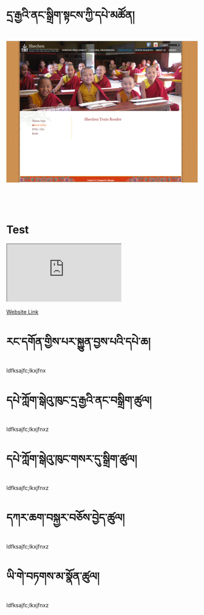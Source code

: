 # དྲ་རྒྱའི་ནང་སྒྲིག་སྟངས་ཀྱི་དཔེ་མཚོན།

![image alt text](https://raw.githubusercontent.com/bdrc-reader/shechen/master/docs/img/Capture.PNG)

<br>
<br>
<br>

# Test


<iframe src="https://library.bdrc.io/scripts/embed-iframe.html?work=bdr:W1ERI0009001&origin=website.com"></iframe>

[Website Link](https://bdrc-reader.github.io/shechen/)

# རང་དགོན་གྱིས་པར་སྐྱུན་བྱས་པའི་དཔེ་ཆ།
ldfksajfc;lkxjfnx

# དཔེ་ཀློག་སྒེའུ་ཁུང་དྲ་རྒྱའི་ནང་བསྒྲིག་ཚུལ།
ldfksajfc;lkxjfnxz

# དཔེ་ཀློག་སྒེའུ་ཁུང་གསར་དུ་སྒྲིག་ཚུལ།
ldfksajfc;lkxjfnxz

# དཀར་ཆག་བསྐྱར་བཅོས་བྱེད་ཚུལ།
ldfksajfc;lkxjfnxz

# ཡི་གེ་བཏགས་མ་སྣོན་ཚུལ།
ldfksajfc;lkxjfnxz

